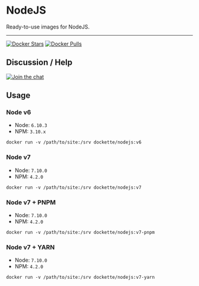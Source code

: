 # NodeJS

Ready-to-use images for NodeJS.

-----

[![Docker Stars](https://img.shields.io/docker/stars/dockette/nodejs.svg?style=flat)](https://hub.docker.com/r/dockette/nodejs/)
[![Docker Pulls](https://img.shields.io/docker/pulls/dockette/nodejs.svg?style=flat)](https://hub.docker.com/r/dockette/nodejs/)

## Discussion / Help

[![Join the chat](https://img.shields.io/gitter/room/dockette/dockette.svg?style=flat-square)](https://gitter.im/dockette/dockette?utm_source=badge&utm_medium=badge&utm_campaign=pr-badge&utm_content=badge)

## Usage

### Node v6 

- Node: `6.10.3`
- NPM: `3.10.x`

```
docker run -v /path/to/site:/srv dockette/nodejs:v6
```

### Node v7 

- Node: `7.10.0`
- NPM: `4.2.0`

```
docker run -v /path/to/site:/srv dockette/nodejs:v7
```

### Node v7 + PNPM

- Node: `7.10.0`
- NPM: `4.2.0`

```
docker run -v /path/to/site:/srv dockette/nodejs:v7-pnpm
```

### Node v7 + YARN

- Node: `7.10.0`
- NPM: `4.2.0`

```
docker run -v /path/to/site:/srv dockette/nodejs:v7-yarn
```
